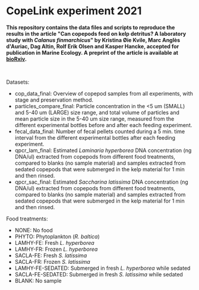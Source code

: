 # CopeLink experiment 2021
 
<b>This repository contains the data files and scripts to reproduce the results in the article "Can copepods feed on kelp detritus? A laboratory study with *Calanus finmarchicus*" by Kristina Øie Kvile, Marc Anglès d'Auriac, Dag Altin, Rolf Erik Olsen and Kasper Hancke, accepted for publication in Marine Ecology. A preprint of the article is available at [bioRxiv](https://www.biorxiv.org/content/10.1101/2023.01.06.523004v1).

</b><br>

Datasets:<br>
* cop_data_final: Overview of copepod samples from all experiments, with stage and preservation method. <br>
* particles_compare_final: Particle concentration in the <5 um (SMALL) and 5-40 um (LARGE) size range, and total volume of particles and mean particle size in the 5-40 um size range, measured from the different experimental bottles before and after each feeding experiment.<br>
* fecal_data_final: Number of fecal pellets counted during a 5 min. time interval from the different experimental bottles after each feeding experiment.<br>
* qpcr_lam_final: Estimated *Laminaria hyperborea* DNA concentration (ng DNA/ul) extracted from copepods from different food treatments, compared to blanks (no sample material) and samples extracted from sedated copepods that were submerged in the kelp material for 1 min and then rinsed.<br>
* qpcr_sac_final: Estimated *Saccharina latissima* DNA concentration (ng DNA/ul) extracted from copepods from different food treatments, compared to blanks (no sample material) and samples extracted from sedated copepods that were submerged in the kelp material for 1 min and then rinsed.<br>


Food treatments:<br>
* NONE: No food<br>
* PHYTO: Phytoplankton (*R. baltica*)<br>
* LAMHY-FE: Fresh *L. hyperborea*<br>
* LAMHY-FR: Frozen *L. hyperborea*<br>
* SACLA-FE: Fresh *S. latissima*<br>
* SACLA-FR: Frozen  *S. latissima*<br>
* LAMHY-FE-SEDATED: Submerged in fresh *L. hyperborea* while sedated<br>
* SACLA-FE-SEDATED: Submerged in fresh *S. latissima* while sedated<br>
* BLANK: No sample<br>
 